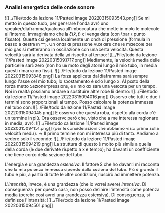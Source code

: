 ### Analisi energetica delle onde sonore
![[../File/todo da lezione 11/Pasted image 20220315093543.png]]
Se mi metto in questo tuob, per generare l'onda avrò uno speaker/diaframma/qualcosa all'imboccatura che mette in moto le molecole all'interno. Immaginiamo che la $\xi(\bar x, t)$ ci venga data (con \bar x punto fissato). Questa csi genera localmente un onda di pressione (formula in basso a destra in ^^).
Un onda di pressione vuol dire che le molecole del mio gas si metteranno in oscillazione con una certa velocità. Questa velocità sarà la derivata della \xi rispetto al tempo:
![[../File/todo da lezione 11/Pasted image 20220315093717.png]]
Mediamente, la velocità media delle particelle sarà zero (non ho un moto degli atomi lungo il mio tubo, in media questi rimarranno fissi).
![[../File/todo da lezione 11/Pasted image 20220315093846.png]]
La forza applicata dal diaframma sarà sempre lungo l'asse del mio tubo; lo spostamento è solo lungo x. Al posto della forza metto Sezione\*pressione, e il mio dx sarà una velocità per un tempo.
Noi in realtà possiamo andare a sostituire altre robe lìì dentro:
![[../File/todo da lezione 11/Pasted image 20220315094016.png]]
Osservo che tutti e due i termini sono proporzionali al tempo.
Posso calcolare la potenza immessa nel tubo con:
![[../File/todo da lezione 11/Pasted image 20220315094045.png]]
E osservo che questa roba, rispetto alla corda c'è un termine in più. Ora osservo però che, visto che a me interessa ragionare in media, avrò:
![[../File/todo da lezione 11/Pasted image 20220315094151.png]]
(per le considerazioni che abbiamo visto prima sulla velocità media).
=> Il primo termine non mi interessa più di tanto. Andiamo a vedere solo il secondo:
![[../File/todo da lezione 11/Pasted image 20220315094219.png]]
La struttura di questo è molto più simile a quella della corda (le due derivate rispetto a x e tempo); ha davanti un coefficiente che tiene conto della sezione del tubo.

L'energia è  una grandezza _estensiva_. Il fattore S che ho davanti mi racconta che la mia potenza immessa dipende dalla sezione del tubo. Più è grande il tubo e più, a partià di tutte le altre condizioni, riuscirò ad immettere potenza.

L'_intensità_, invece, è una grandezza (che io vorrei avere) _intensiva_. Di conseguenza, per questo caso, non posso definire l'intensità come potenza media (perchè così avrei una grandezza estensiva). Di conseguenza, si definisce l'Intensità:
![[../File/todo da lezione 11/Pasted image 20220315094501.png]]
